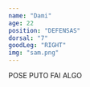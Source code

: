 ```yaml
---
name: "Dami"
age: 22
position: "DEFENSAS"
dorsal: "7"
goodLeg: "RIGHT"
img: "sam.png"
---
```


POSE PUTO FAI ALGO
